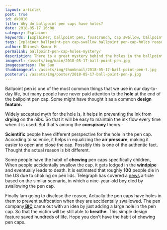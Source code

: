 ```yaml
---
layout: article\
post: true
id: dk0010
title: Why do ballpoint pen caps have holes?
date: 2018-05-17 16:00 
category: Explainer
keywords: [Explainer, ballpoint pen, fosscrunch, cap swallow, ballpoint , pen cap holes, reason]
tags: Explainer ballpoint-pen cap-swallow ballpoint pen-cap-holes reason
author: Dhinesh Kumar M
permalink: ballpoint-pen-cap-holes-mystery/
description: There is a great mystery behind the holes in the ballpoint pen lids, learn this article to uncover the myster.
imageurl: /assets/img/main/2018-05-17-ball-point-pen.jpg
imagecourtesy: The Sun
thumbimageurl: /assets/img/thumbnail/2018-05-17-ball-point-pen-t.jpg
posterurl: /assets/img/poster/2018-05-17-ball-point-pen-p.jpg
---
```

<p><span class="first-letter">B</span>allpoint pen is one of the most common things that we use in our day-to-day life, but many people have never paid attention to the <strong>hole</strong> at the end of the ballpoint pen cap. Some might have thought it as a common <strong>design feature.</strong></p>
<p>Widely accepted myth for the hole is, it helps in preventing the ink from<strong> drying</strong> on the nibs. So that it will be easy to maintain the ink flow every time when it is used. But that's among the <strong>conspiracy</strong> theory.</p>
<p><strong>Scientific</strong> people have different perspective for the hole in the pen cap. According to science, it helps in equalizing the <strong>air pressure</strong>, making it easier to open and close the cap. Possibly this is one of the authentic fact. Thought the actual reason is bit different.</p>
<p>Some people have the habit of <strong>chewing</strong> pen caps specifically children, When people accidentally swallow the cap, it gets lodged in the <strong>windpipe</strong> and eventually leads to death. It is estimated that roughly <strong>100</strong> people die in the US due to choking on pen lids. Telegraph has covered a <a title="Boy choked to death on his pen top" href="https://www.telegraph.co.uk/news/uknews/1539833/Boy-choked-to-death-on-his-pen-top.html">news</a> article based on the similar scenario, in which a nine-year-old boy died by swallowing the pen cap. </p>
<p>Finally Iam going to disclose the reason, Actually the pen caps have holes in them to prevent suffocation when they are accidentally swallowed. The pen company<a title="BIC" href="https://www.bicworld.com/en"><strong> BIC</strong></a> came out with an idea by just adding a large hole in the pen cap. So that the victim will be still able to <strong>breathe</strong>. This simple design feature saved hundreds of life. Hope you don't have the habit of chewing pen caps.</p>